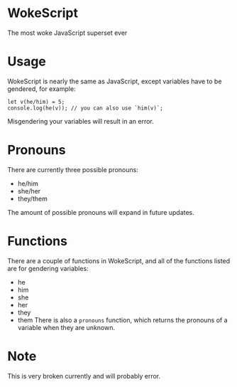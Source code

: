 # WokeScript
The most woke JavaScript superset ever

# Usage
WokeScript is nearly the same as JavaScript, except variables have to be gendered, for example:
```
let v(he/him) = 5;
console.log(he(v)); // you can also use `him(v)`;
```
Misgendering your variables will result in an error.

# Pronouns
There are currently three possible pronouns:
- he/him
- she/her
- they/them

The amount of possible pronouns will expand in future updates.

# Functions
There are a couple of functions in WokeScript, and all of the functions listed are for gendering variables:
- he
- him
- she
- her
- they
- them
There is also a `pronouns` function, which returns the pronouns of a variable when they are unknown.

# Note
This is very broken currently and will probably error.